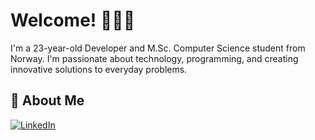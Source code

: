 # Welcome! 👋🇳🇴

I'm a 23-year-old Developer and M.Sc. Computer Science student from Norway. I'm passionate about technology, programming, and creating innovative solutions to everyday problems.

## 🚀 About Me
[![LinkedIn](https://img.shields.io/badge/LinkedIn-sindreoyen-informational?style=flat&logo=linkedin&logoColor=white&color=2bbc8a)](https://www.linkedin.com/in/sindre-oeyen/)
